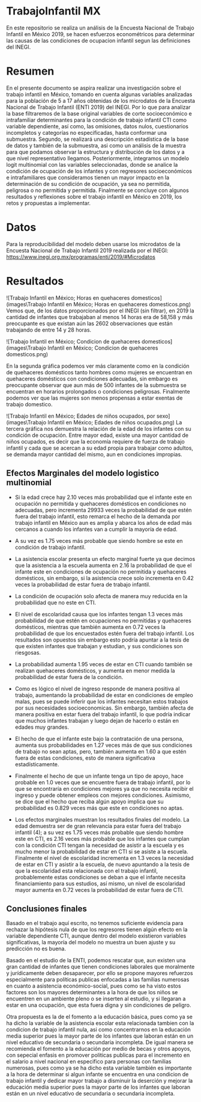 # TrabajoInfantil MX
En este repositorio se realiza un análisis de la Encuesta Nacional de Trabajo Infantil en México 2019, se hacen esfuerzos econométricos para determinar las causas de las condiciones de ocupacion infantil segun las definiciones del INEGI.

# Resumen
En el presente documento se aspira realizar una investigación sobre el trabajo infantil en México, tomando en cuenta algunas variables analizadas para la población de 5 a 17 años obtenidas de los microdatos de la Encuesta Nacional de Trabajo Infantil (ENTI 2019) del INEGI. Por lo que para analizar la base filtraremos de la base original variables de corte socioeconómico e intrafamiliar determinantes para la condición de trabajo infantil CTI como variable dependiente, así como, las omisiones, datos nulos, cuestionarios incompletos y categorías no especificadas, hasta conformar una submuestra.
Segundo, se realizará una descripción estadística de la base de datos y también de la submuestra, asi como un análisis de la muestra para que podamos observar la estructura y distribución de los datos y a que nivel representativo llegamos. Posteriormente, integramos un modelo logit multinomial con las variables seleccionadas, donde se analice la condición de ocupación de los infantes y con regresores socioeconómicos e intrafamiliares que consideramos tienen un mayor impacto en la determinación de su condición de ocupación, ya sea no permitida, peligrosa o no permitida y permitida. Finalmente se concluye con algunos resultados y reflexiones sobre el trabajo infantil en México en 2019, los retos y propuestas a implementar.
# Datos

Para la reproducibilidad del modelo deben usarse los microdatos de la Encuesta Nacional de Trabajo Infantil 2019 realizada por el INEGI:
https://www.inegi.org.mx/programas/enti/2019/#Microdatos

# Resultados 
![Trabajo Infantil en México; Horas en quehaceres domesticos](images\Trabajo Infantil en México; Horas en quehaceres domesticos.png)
Vemos que, de los datos proporcionados por el INEGI (sin filtrar), en 2019 la cantidad de infantes que trabajaban al menos 14 horas era de 58,158 y más preocupante es que existan aún las 2602 observaciones que están trabajando de entre 14 y 28 horas.

![Trabajo Infantil en México; Condicion de quehaceres domesticos](images\Trabajo Infantil en México; Condicion de quehaceres domesticos.png)

En la segunda gráfica podemos ver más claramente como en la condición de quehaceres domésticos tanto hombres como mujeres se encuentran en quehaceres domésticos con condiciones adecuadas, sin embargo es preocupante observar que aun más de 500 infantes de la submuestra se encuentran en horarios prolongados o condiciones peligrosas. Finalmente podemos ver que las mujeres son menos propensas a estar exentas de trabajo domestico.

![Trabajo Infantil en México; Edades de niños ocupados, por sexo](images\Trabajo Infantil en México;  Edades de niños ocupados.png)
La tercera gráfica nos demuestra la relación de la edad de los infantes con su condición de ocupación. Entre mayor edad, existe una mayor cantidad de niños ocupados, es decir que la economía requiere de fuerza de trabajo infantil y cada que se acercan a su edad propia para trabajar como adultos, se demanda mayor cantidad del mismo, aun en condiciones impropias.

## Efectos Marginales del modelo logistico multinomial
-   Si la edad crece hay 2.10 veces más probabilidad que el infante este en ocupación no permitida y quehaceres domésticos en condiciones no adecuadas, pero incrementa 29933 veces la probabilidad de que estén fuera del trabajo infantil, esto remarca el hecho de la demanda por trabajo infantil en México aun es amplia y abarca los años de edad más cercanos a cuando los infantes van a cumplir la mayoría de edad.

-   A su vez es 1.75 veces más probable que siendo hombre se este en condición de trabajo infantil.

-   La asistencia escolar presenta un efecto marginal fuerte ya que decimos que la asistencia a la escuela aumenta en 2.16 la probabilidad de que el infante este en condiciones de ocupación no permitida y quehaceres domésticos, sin embargo, si la asistencia crece solo incrementa en 0.42 veces la probabilidad de estar fuera de trabajo infantil.

-   La condición de ocupación solo afecta de manera muy reducida en la probabilidad que no este en CTI.

-   El nivel de escolaridad causa que los infantes tengan 1.3 veces más probabilidad de que estén en ocupaciones no permitidas y quehaceres domésticos, mientras que también aumenta en 0.72 veces la probabilidad de que los encuestados estén fuera del trabajo infantil. Los resultados son opuestos sin embargo esto podría apuntar a la tesis de que existen infantes que trabajan y estudian, y sus condiciones son riesgosas.

-   La probabilidad aumenta 1.95 veces de estar en CTI cuando también se realizan quehaceres domésticos, y aumenta en menor medida la probabilidad de estar fuera de la condición.

-   Como es lógico el nivel de ingreso responde de manera positiva al trabajo, aumentando la probabilidad de estar en condiciones de empleo malas, pues se puede inferir que los infantes necesitan estos trabajos por sus necesidades socioeconomicas. Sin embargo, también afecta de manera positiva en estar fuera del trabajo infantil, lo que podría indicar que muchos infantes trabajan y luego dejan de hacerlo o están en edades muy grandes.

-   El hecho de que el infante este bajo la contratación de una persona, aumenta sus probabilidades en 1.27 veces más de que sus condiciones de trabajo no sean aptas, pero, también aumenta en 1.60 a que estén fuera de estas condiciones, esto de manera significativa estadísticamente.

-   Finalmente el hecho de que un infante tenga un tipo de apoyo, hace probable en 1.0 veces que se encuentre fuera de trabajo infantil, por lo que se encontraría en condiciones mejores ya que no necesita recibir el ingreso y puede obtener empleos con mejores condiciones. Asimismo, se dice que el hecho que reciba algún apoyo implica que su probabilidad es 0.829 veces más que este en condiciones no aptas.

-   Los efectos marginales muestran los resultados finales del modelo. La edad demuestra ser de gran relevancia para estar fuera del trabajo infantil (4); a su vez es 1.75 veces más probable que siendo hombre este en CTI, es 2.16 veces más probable que los infantes que cumplan con la condición CTI tengan la necesidad de asistir a la escuela y es mucho menor la probabilidad de estar en CTI si se asiste a la escuela. Finalmente el nivel de escolaridad incrementa en 1.3 veces la necesidad de estar en CTI y asistir a la escuela, de nuevo apuntando a la tesis de que la escolaridad esta relacionada con el trabajo infantil, probablemente estas condiciones se deban a que el infante necesita financiamiento para sus estudios, así mismo, un nivel de escolaridad mayor aumenta en 0.72 veces la probabilidad de estar fuera de CTI.

## Conclusiones finales

Basado en el trabajo aquí escrito, no tenemos suficiente evidencia para rechazar la hipótesis nula de que los regresores tienen algún efecto en la variable dependiente CTI, aunque dentro del modelo existieron variables significativas, la mayoría del modelo no muestra un buen ajuste y su predicción no es buena.

Basado en el estudio de la ENTI, podemos rescatar que, aun existen una gran cantidad de infantes que tienen condiciones laborales que moralmente y jurídicamente deben desaparecer, por ello se propone mayores refuerzos especialmente para políticas publicas enfocadas a las familias numerosas en cuanto a asistencia económico-social, pues como se ha visto estos factores son los mayores determinantes a la hora de que los niños se encuentren en un ambiente pleno o se inserten al estudio, y si llegaran a estar en una ocupación, que esta fuera digna y sin condiciones de peligro.

Otra propuesta es la de el fomento a la educación básica, pues como ya se ha dicho la variable de la asistencia escolar esta relacionada tambien con la condicion de trabajo infantil nula, asi como concentrarnos en la educación media superior pues la mayor parte de los infantes que laboran están en un nivel educativo de secundaria o secundaria incompleta. De igual manera se recomienda el fomento a la educación por medio de becas y otros apoyos, con sepecial enfasis en promover politicas publicas para el incremento en el salario a nivel nacional en especifico para personas con familias numerosas, pues como ya se ha dicho esta variable también es importante a la hora de determinar si algun infante se encuentra en una condicion de trabajo infantil y dedicar mayor trabajo a disminuir la deserción y mejorar la educación media superior pues la mayor parte de los infantes que laboran están en un nivel educativo de secundaria o secundaria incompleta.